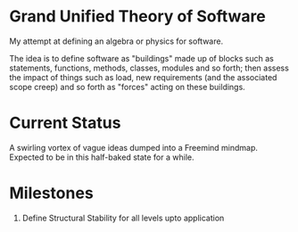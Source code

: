 Grand Unified Theory of Software
================================

My attempt at defining an algebra or physics for software.

The idea is to define software as "buildings" made up of blocks such as statements, functions, methods, classes, modules and so forth; then assess the impact of things such as load, new requirements (and the associated scope creep) and so forth as "forces" acting on these buildings.

Current Status
==============
A swirling vortex of vague ideas dumped into a Freemind mindmap. Expected to be in this half-baked state for a while.

Milestones
==========
1. Define Structural Stability for all levels upto application


